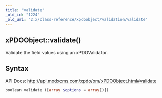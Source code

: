 ```yaml
---
title: "validate"
_old_id: "1224"
_old_uri: "2.x/class-reference/xpdoobject/validation/validate"
---
```


## xPDOObject::validate()

Validate the field values using an xPDOValidator.

## Syntax

API Docs: <http://api.modxcms.com/xpdo/om/xPDOObject.html#validate>

``` php
boolean validate ([array $options = array()])
```